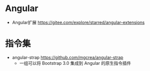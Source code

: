 # Angular

- Angular扩展 https://gitee.com/explore/starred/angular-extensions

# 指令集

- angular-strap https://github.com/mgcrea/angular-strap
    - 一组可以将 Bootstrap 3.0 集成到 Angular 的原生指令插件